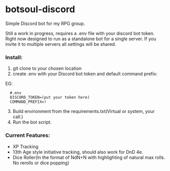 # botsoul-discord
Simple Discord bot for my RPG group.

Still a work in progress, requires a .env file with your discord bot token.  Right now designed to run as a standalone bot for a single server.  If you invite it to multiple servers all settings will be shared.

### Install:
1) git clone to your chosen location
2) create .env with your Discord bot token and default command prefix:

EG:
```  
  #.env
  DISCORD_TOKEN=(put your token here)
  COMMAND_PREFIX=!
```
3) Build environment from the requirements.txt(Virtual or system, your call.)
4) Run the bot script.
  
  
### Current Features:
- XP Tracking
- 13th Age style initiative tracking, should also work for DnD 4e.
- Dice Roller(In the format of NdN+N with highlighting of natural max rolls.  No rerolls or dice popping)

